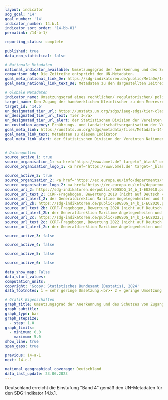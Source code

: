 ```yaml
---
layout: indicator    
sdg_goal: '14'    
goal_number: '14'    
indicator_number: 14.b.1    
indicator_sort_order: '14-bb-01'    
permalink: /14-b-1/    

reporting_status: complete
    
published: true    
data_non_statistical: false    

# Nationale Metadaten    
national_indicator_available: Umsetzungsgrad der Anerkennung und des Schutzes von Zugangsrechten für Kleinfischerei    
comparison_sdg: Die Zeitreihe entspricht den UN-Metadaten.    
goal_meta_national_link_De: https://sdg-indikatoren.de/public/MetaDe/14.b.1.pdf
goal_meta_national_link_text_De: Metadaten zu den dargestellten Zeitreihen    

# Globale Metadaten    
indicator_name: Umsetzungsgrad eines rechtlichen/ regulatorischen/ politischen/ institutionellen Rahmens, der die Zugangsrechte für Kleinfischerei anerkennt und schützt    
target_name: Den Zugang der handwerklichen Kleinfischer zu den Meeresressourcen und Märkten gewährleisten    
target_id: '14.b'    
un_designated_tier_url: https://unstats.un.org/sdgs/iaeg-sdgs/tier-classification/'    
un_designated_tier_url_text: Tier I</a>    
un_designated_tier_url_alert: der Statistischen Division der Vereinten Nationen    
un_custodian_agency: Ernährungs- und Landwirtschaftsorganisation der Vereinten Nationen (FAO)    
goal_meta_link: https://unstats.un.org/sdgs/metadata/files/Metadata-14-0b-01.pdf    
goal_meta_link_text: Metadaten zu diesem Indikator    
goal_meta_link_alert: der Statistischen Division der Vereinten Nationen    
    

# Datenquellen
source_active_1: true
source_organisation_1: <a href="https://www.bmel.de" target="_blank" onclick="return confirm_alert('des Bundesministeriums für Ernährung und Landwirtschaft','De');" title="Klicken Sie hier um zur Website der Organisation Bundesministerium für Ernährung und Landwirtschaft (BMEL) zu gelangen."> Bundesministerium für Ernährung und Landwirtschaft (BMEL) </a>
source_organisation_logo_1: <a href="https://www.bmel.de" target="_blank" onclick="return confirm_alert('des Bundesministeriums für Ernährung und Landwirtschaft','De');"><img src="https://sdg-indikatoren.de/public/OrgImgDe/bmel.png" alt="Logo bmel" style="height:60px; width:148px"/></a>

source_active_2: true
source_organisation_2: <a href="https://ec.europa.eu/info/departments/maritime-affairs-and-fisheries_de" target="_blank" onclick="return confirm_alert('der Generaldirektion Maritime Angelegenheiten und Fischerei','De');" title="Klicken Sie hier um zur Website der Organisation Generaldirektion Maritime Angelegenheiten und Fischerei (MARE) zu gelangen."> Generaldirektion Maritime Angelegenheiten und Fischerei (MARE) </a>
source_organisation_logo_2: <a href="https://ec.europa.eu/info/departments/maritime-affairs-and-fisheries_de" target="_blank" onclick="return confirm_alert('der Generaldirektion Maritime Angelegenheiten und Fischerei','De');"><img src="https://sdg-indikatoren.de/public/OrgImgDe/europeancommission.png" alt="Logo europeancommission" style="height:60px; width:148px"/></a>
source_url_2: https://sdg-indikatoren.de/public/SDGSDG_14_b_1-EU2018.pdf
source_url_text_2: CCRF-Fragebogen, Bewertung 2018 (nicht auf Deutsch verfügbar)
source_url_alert_2: der Generaldirektion Maritime Angelegenheiten und Fischerei
source_url_2b: https://sdg-indikatoren.de/public/SDGSDG_14_b_1-EU2020.pdf
source_url_text_2b: CCRF-Fragebogen, Bewertung 2020 (nicht auf Deutsch verfügbar)
source_url_alert_2b: der Generaldirektion Maritime Angelegenheiten und Fischerei
source_url_2c: https://sdg-indikatoren.de/public/SDGSDG_14_b_1-EU2022.pdf
source_url_text_2c: CCRF-Fragebogen, Bewertung 2022 (nicht auf Deutsch verfügbar)
source_url_alert_2c: der Generaldirektion Maritime Angelegenheiten und Fischerei

source_active_3: false

source_active_4: false

source_active_5: false

source_active_6: false
    
data_show_map: False    
data_start_values:     
computation_units:     
copyright: '&copy; Statistisches Bundesamt (Destatis), 2024'    
data_footnotes: 1 = sehr geringe Umsetzung.<br>• 2 = geringe Umsetzung.<br>• 3 = mittlere Umsetzung.<br>• 4 = hohe Umsetzung.<br>• 5 = sehr hohe Umsetzung.<br>• Daten sind erst ab 2018 verfügbar.    

# Grafik Eigenschaften    
graph_title: Umsetzungsgrad der Anerkennung und des Schutzes von Zugangsrechten für Kleinfischerei
graph_subtitle:     
graph_type: bar
graph_stepsize: 
  - step: 1.0    
graph_limits:
  - minimum: 0.0
    maximum: 5.0
show_line: true
span_gaps: true    

previous: 14-a-1    
next: 14-c-1    

national_geographical_coverage: Deutschland    
data_last_update: 23.06.2023    
---
```



Deutschland erreicht die Einstufung "Band 4" gemäß den UN-Metadaten für den SDG-Indikator 14.b.1.
